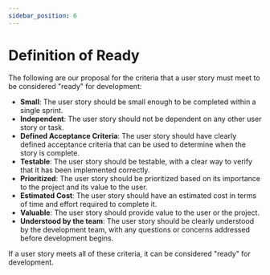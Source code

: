 ```yaml
---
sidebar_position: 6
---
```


# Definition of Ready

The following are our proposal for the criteria that a user story must meet to be considered "ready" for development:

- **Small**: The user story should be small enough to be completed within a single sprint.
- **Independent**: The user story should not be dependent on any other user story or task.
- **Defined Acceptance Criteria**: The user story should have clearly defined acceptance criteria that can be used to determine when the story is complete.
- **Testable**: The user story should be testable, with a clear way to verify that it has been implemented correctly.
- **Prioritized**: The user story should be prioritized based on its importance to the project and its value to the user.
- **Estimated Cost**: The user story should have an estimated cost in terms of time and effort required to complete it.
- **Valuable**: The user story should provide value to the user or the project.
- **Understood by the team**: The user story should be clearly understood by the development team, with any questions or concerns addressed before development begins.

If a user story meets all of these criteria, it can be considered "ready" for development.
